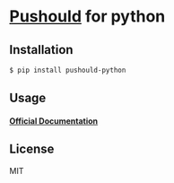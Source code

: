 # [Pushould](https://yhoshino11.github.io) for python

## Installation

```sh
$ pip install pushould-python
```

## Usage

#### [Official Documentation](https://yhosino11.github.io)

## License

MIT
